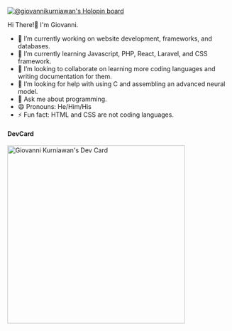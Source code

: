 [![@giovannikurniawan's Holopin board](https://holopin.io/api/user/board?user=giovannikurniawan)](https://holopin.io/@giovannikurniawan)

Hi There!👋 I'm Giovanni.

- 🔭 I’m currently working on website development, frameworks, and databases.
- 🌱 I’m currently learning Javascript, PHP, React, Laravel, and CSS framework.
- 👯 I’m looking to collaborate on learning more coding languages and writing documentation for them.
- 🤔 I’m looking for help with using C and assembling an advanced neural model.
- 💬 Ask me about programming.
- 😄 Pronouns: He/Him/His
- ⚡ Fun fact: HTML and CSS are not coding languages.

#### DevCard

<a href="https://app.daily.dev/giovannikurniawn"><img src="https://api.daily.dev/devcards/a24440acbeac44d095cc6f360ab0d820.png?r=5uk" width="400" alt="Giovanni Kurniawan's Dev Card"/></a>
